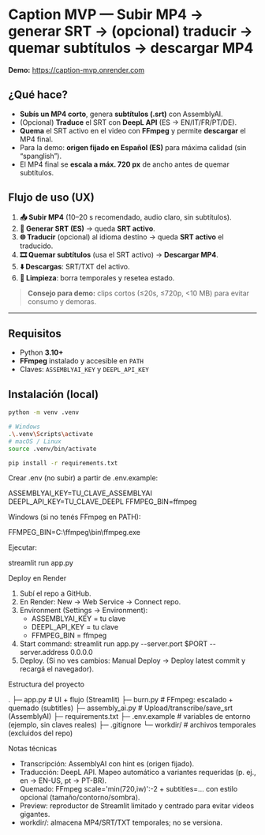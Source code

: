 # Caption MVP — Subir MP4 → generar SRT → (opcional) traducir → quemar subtítulos → descargar MP4

**Demo:** https://caption-mvp.onrender.com

## ¿Qué hace?
- **Subís un MP4 corto**, genera **subtítulos (.srt)** con AssemblyAI.
- (Opcional) **Traduce** el SRT con **DeepL API** (ES → EN/IT/FR/PT/DE).
- **Quema** el SRT activo en el video con **FFmpeg** y permite **descargar** el MP4 final.
- Para la demo: **origen fijado en Español (ES)** para máxima calidad (sin “spanglish”).
- El MP4 final se **escala a máx. 720 px** de ancho antes de quemar subtítulos.

## Flujo de uso (UX)
1. **📤 Subir MP4** (10–20 s recomendado, audio claro, sin subtítulos).
2. **📝 Generar SRT (ES)** → queda **SRT activo**.
3. **🌐 Traducir** (opcional) al idioma destino → queda **SRT activo** el traducido.
4. **🎞️ Quemar subtítulos** (usa el SRT activo) → **Descargar MP4**.
5. **⬇️ Descargas**: SRT/TXT del activo.
6. **🧹 Limpieza**: borra temporales y resetea estado.

> **Consejo para demo:** clips cortos (≤20s, ≤720p, <10 MB) para evitar consumo y demoras.

---

## Requisitos
- Python **3.10+**
- **FFmpeg** instalado y accesible en `PATH`
- Claves: `ASSEMBLYAI_KEY` y `DEEPL_API_KEY`

## Instalación (local)
```bash
python -m venv .venv

# Windows
.\.venv\Scripts\activate
# macOS / Linux
source .venv/bin/activate

pip install -r requirements.txt
```


Crear .env (no subir) a partir de .env.example:

ASSEMBLYAI_KEY=TU_CLAVE_ASSEMBLYAI
DEEPL_API_KEY=TU_CLAVE_DEEPL
FFMPEG_BIN=ffmpeg


Windows (si no tenés FFmpeg en PATH):

FFMPEG_BIN=C:\ffmpeg\bin\ffmpeg.exe


Ejecutar:

streamlit run app.py


Deploy en Render

1. Subí el repo a GitHub.
2. En Render: New → Web Service → Connect repo.
3. Environment (Settings → Environment):
   * ASSEMBLYAI_KEY = tu clave
   * DEEPL_API_KEY = tu clave
   * FFMPEG_BIN = ffmpeg
4. Start command:
streamlit run app.py --server.port $PORT --server.address 0.0.0.0
5. Deploy. (Si no ves cambios: Manual Deploy → Deploy latest commit y recargá el navegador).


Estructura del proyecto

.
├─ app.py                 # UI + flujo (Streamlit)
├─ burn.py                # FFmpeg: escalado + quemado (subtitles)
├─ assembly_ai.py         # Upload/transcribe/save_srt (AssemblyAI)
├─ requirements.txt
├─ .env.example           # variables de entorno (ejemplo, sin claves reales)
├─ .gitignore
└─ workdir/               # archivos temporales (excluidos del repo)




Notas técnicas

- Transcripción: AssemblyAI con hint es (origen fijado).
- Traducción: DeepL API. Mapeo automático a variantes requeridas (p. ej., en → EN-US, pt → PT-BR).
- Quemado: FFmpeg scale='min(720,iw)':-2 + subtitles=... con estilo opcional (tamaño/contorno/sombra).
- Preview: reproductor de Streamlit limitado y centrado para evitar videos gigantes.
- workdir/: almacena MP4/SRT/TXT temporales; no se versiona.
